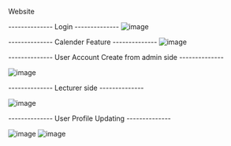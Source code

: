 Website

-------------- Login --------------
![image](https://github.com/user-attachments/assets/eea53953-404f-4dc9-aca3-3c98f3abe47c)

-------------- Calender Feature --------------
![image](https://github.com/user-attachments/assets/ae5929a2-105e-4478-bd2a-f386a5640020)

-------------- User Account Create from admin side --------------

![image](https://github.com/user-attachments/assets/fc6db77e-040a-4841-b870-3195cb63a25a)

-------------- Lecturer side --------------

![image](https://github.com/user-attachments/assets/3a389c5a-f5c5-4a7a-bc32-55db6d9cacc7)

-------------- User Profile Updating --------------

![image](https://github.com/user-attachments/assets/e3d7a99c-8b6c-44e8-ad7d-b886de73b42e)
![image](https://github.com/user-attachments/assets/69e4940e-7aa8-4ea1-ad8b-98500cc24e90)
